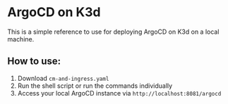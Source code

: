 # ArgoCD on K3d

This is a simple reference to use for deploying ArgoCD on K3d on a local machine.

## How to use:

1. Download `cm-and-ingress.yaml`
2. Run the shell script or run the commands individually
3. Access your local ArgoCD instance via `http://localhost:8081/argocd`

